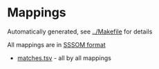 # Mappings

Automatically generated, see [../Makefile](../Makefile) for details

All mappings are in [SSSOM format](https://github.com/OBOFoundry/SSSOM/)

 * [matches.tsv](matches.tsv) - all by all mappings
 
 
